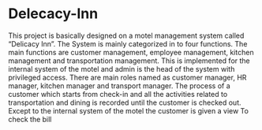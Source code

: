 # Delecacy-Inn
This project is basically designed on a motel management system called “Delicacy Inn”. The System is mainly categorized in to four functions. The main functions are customer management, employee management, kitchen management and transportation management. This is implemented for the internal system of the motel and admin is the head of the system with privileged access. There are main roles named as customer manager, HR manager, kitchen manager and transport manager. The process of a customer which starts from check-in and all the activities related to transportation and dining is recorded until the customer is checked out. Except to the internal system of the motel the customer is given a view To check the bill

